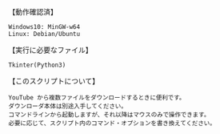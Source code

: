 【動作確認済】

	Windows10: MinGW-w64
	Linux: Debian/Ubuntu


【実行に必要なファイル】

	Tkinter(Python3)

【このスクリプトについて】

	YouTube から複数ファイルをダウンロードするときに便利です。
	ダウンローダ本体は別途入手してください。
	コマンドラインから起動しますが、それ以降はマウスのみで操作できます。
	必要に応じて、スクリプト内のコマンド・オプションを書き換えてください。
  
